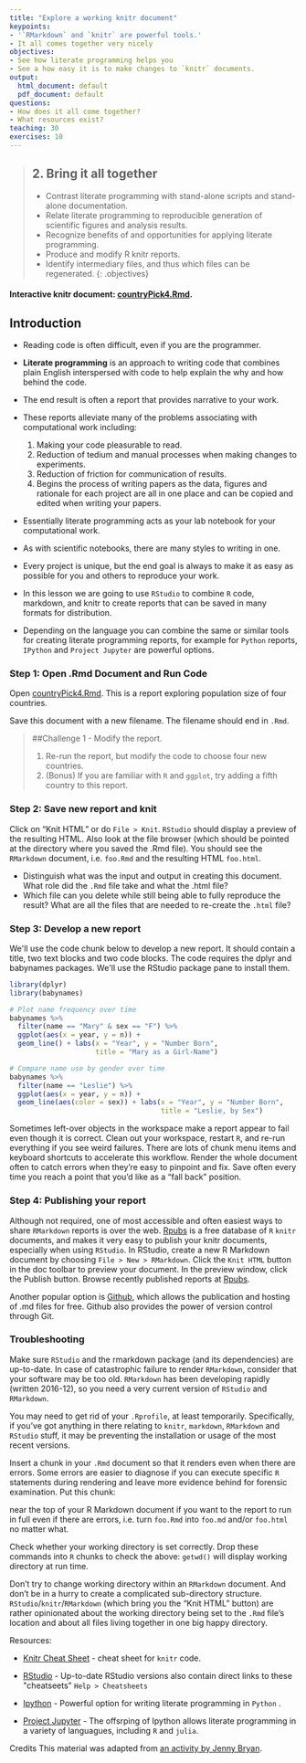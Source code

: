 ```yaml
---
title: "Explore a working knitr document"
keypoints:
- '`RMarkdown` and `knitr` are powerful tools.'
- It all comes together very nicely
objectives:
- See how literate programming helps you
- See a how easy it is to make changes to `knitr` documents.
output:
  html_document: default
  pdf_document: default
questions:
- How does it all come together?
- What resources exist?
teaching: 30
exercises: 10
---
```


> ## 2.  Bring it all together
> - Contrast literate programming with stand-alone scripts and stand-alone documentation.
> - Relate literate programming to reproducible generation of scientific figures and analysis results.
> - Recognize benefits of and opportunities for applying literate programming.
> - Produce and modify R knitr reports.
> - Identify intermediary files, and thus which files can be regenerated.
{: .objectives}

#### Interactive knitr document: [countryPick4.Rmd](https://raw.githubusercontent.com/datacarpentry/rr-literate-programming/gh-pages/files/lit-prog/countryPick4.Rmd).

## Introduction

* Reading code is often difficult, even if you are the programmer. 
* **Literate programming** is an approach to writing code that combines plain English interspersed with code to help explain the why and how behind the code. 
* The end result is often a report that provides narrative to your work. 
* These reports alleviate many of the problems associating with computational work including:

  1. Making your code pleasurable to read.
  1. Reduction of tedium and manual processes when making changes to experiments.
  1. Reduction of friction for communication of results.
  1. Begins the process of writing papers as the data, figures and rationale for each project are all in one place and can be copied and edited when writing your papers.

* Essentially literate programming acts as your lab notebook for your computational work.
* As with scientific notebooks, there are many styles to writing in one. 
* Every project is unique, but the end goal is always to make it as easy as possible for you and others to reproduce your work.

* In this lesson we are going to use `RStudio` to combine `R` code, markdown, and knitr to create reports that can be saved in many formats for distribution. 
* Depending on the language you can combine the same or similar tools for creating literate programming reports, for example for `Python` reports, `IPython` and `Project Jupyter` are powerful options.

### Step 1: Open .Rmd Document and Run Code

Open [countryPick4.Rmd](https://github.com/datacarpentry/rr-literate-programming/blob/gh-pages/files/lit-prog/countryPick4.Rmd). This is a report exploring population size of four countries.

Save this document with a new filename. The filename should end in `.Rmd`.

>##Challenge 1 - Modify the report. 
> 1. Re-run the report, but modify the code to choose four new countries. 
> 2. (Bonus) If you are familiar with `R` and `ggplot`, try adding a fifth country to this report.


### Step 2: Save new report and knit

Click on “Knit HTML” or do `File > Knit`. `RStudio` should display a preview of the resulting HTML. Also look at the file browser (which should be pointed at the directory where you saved the .Rmd file). You should see the `RMarkdown` document, i.e. `foo.Rmd` and the resulting HTML `foo.html`.

- Distinguish what was the input and output in creating this document. What role did the `.Rmd` file take and what the .html file?
- Which file can you delete while still being able to fully reproduce the result? What are all the files that are needed to re-create the `.html` file?

### Step 3: Develop a new report

We'll use the code chunk below to develop a new report. It should contain a title, two text blocks and two code blocks. The code requires the dplyr and babynames packages. We'll use the RStudio package pane to install them.


```r
library(dplyr)
library(babynames)

# Plot name frequency over time 
babynames %>%
  filter(name == "Mary" & sex == "F") %>%
  ggplot(aes(x = year, y = n)) +
  geom_line() + labs(x = "Year", y = "Number Born", 
                     title = "Mary as a Girl-Name")

# Compare name use by gender over time
babynames %>%
  filter(name == "Leslie") %>%
  ggplot(aes(x = year, y = n)) +
  geom_line(aes(color = sex)) + labs(x = "Year", y = "Number Born", 
                                     title = "Leslie, by Sex")
```

Sometimes left-over objects in the workspace make a report appear to fail even though it is correct. Clean out your workspace, restart `R`, and re-run everything if you see weird failures. There are lots of chunk menu items and keyboard shortcuts to accelerate this workflow. Render the whole document often to catch errors when they’re easy to pinpoint and fix. Save often every time you reach a point that you’d like as a “fall back” position.

### Step 4: Publishing your report

Although not required, one of most accessible and often easiest ways to share `RMarkdown` reports is over the web. [Rpubs](http://rpubs.com/) is a free database of `R` `knitr` documents, and makes it very easy to publish your knitr documents, especially when using `RStudio`. In RStudio, create a new R Markdown document by choosing `File > New > RMarkdown`. Click the `Knit HTML` button in the doc toolbar to preview your document. In the preview window, click the Publish button. Browse recently published reports at [Rpubs](http://rpubs.com/).

Another popular option is [Github](http://github.com/), which allows the publication and hosting of .md files for free. Github also provides the power of version control through Git.

### Troubleshooting

Make sure `RStudio` and the rmarkdown package (and its dependencies) are up-to-date. In case of catastrophic failure to render `RMarkdown`, consider that your software may be too old. `RMarkdown` has been developing rapidly (written 2016-12), so you need a very current version of `RStudio` and `RMarkdown`.

You may need to get rid of your `.Rprofile`, at least temporarily. Specifically, if you’ve got anything in there relating to `knitr`, `markdown`, `RMarkdown` and `RStudio` stuff, it may be preventing the installation or usage of the most recent versions.

Insert a chunk in your `.Rmd` document so that it renders even when there are errors. Some errors are easier to diagnose if you can execute specific `R` statements during rendering and leave more evidence behind for forensic examination. Put this chunk:


near the top of your R Markdown document if you want to the report to run in full even if there are errors, i.e. turn `foo.Rmd` into `foo.md` and/or `foo.html` no matter what.

Check whether your working directory is set correctly. Drop these commands into `R` chunks to check the above: `getwd()` will display working directory at run time.

Don’t try to change working directory within an `RMarkdown` document. And don’t be in a hurry to create a complicated sub-directory structure. `RStudio`/`knitr`/`RMarkdown` (which bring you the “Knit HTML” button) are rather opinionated about the working directory being set to the `.Rmd` file’s location and about all files living together in one big happy directory.

Resources:

- [Knitr Cheat Sheet](http://cran.r-project.org/web/packages/knitr/vignettes/knitr-refcard.pdf) - cheat sheet for `knitr` code.

- [RStudio](https://www.rstudio.com/resources/cheatsheets/) - Up-to-date RStudio versions also contain direct links to these "cheatseets" `Help > Cheatsheets`

- [Ipython](http://ipython.org/notebook.html) - Powerful option for writing literate programming in `Python` .

- [Project Jupyter](http://jupyter.org/) - The offsrping of Ipython allows literate programming in a variety of languagues, including `R` and `julia`.

Credits
This material was adapted from [an activity by Jenny Bryan](http://stat545-ubc.github.io/block007_first-use-rmarkdown.html).
